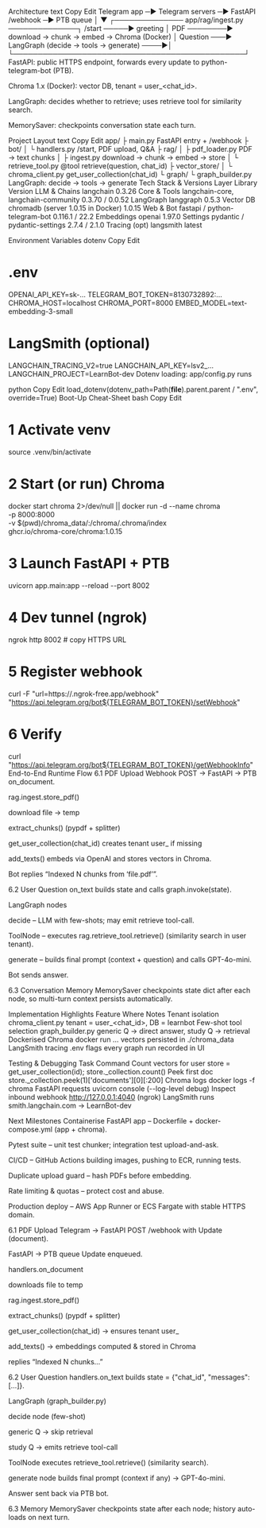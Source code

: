 Architecture
text
Copy
Edit
Telegram app ─► Telegram servers ─► FastAPI /webhook ─► PTB queue
                                                        │
                                                        ▼
               ┌────────────── app/rag/ingest.py ──────────────┐
/start ─────► greeting                                   │
PDF ────────► download → chunk → embed → Chroma (Docker) │
Question ───► LangGraph (decide → tools → generate) ────►│
               └───────────────────────────────────────────────┘
FastAPI: public HTTPS endpoint, forwards every update to python-telegram-bot (PTB).

Chroma 1.x (Docker): vector DB, tenant = user_<chat_id>.

LangGraph: decides whether to retrieve; uses retrieve tool for similarity search.

MemorySaver: checkpoints conversation state each turn.

Project Layout
text
Copy
Edit
app/
├ main.py                FastAPI entry + /webhook
├ bot/
│   └ handlers.py        /start, PDF upload, Q&A
├ rag/
│   ├ pdf_loader.py      PDF → text chunks
│   ├ ingest.py          download → chunk → embed → store
│   └ retrieve_tool.py   @tool retrieve(question, chat_id)
├ vector_store/
│   └ chroma_client.py   get_user_collection(chat_id)
└ graph/
    └ graph_builder.py   LangGraph: decide → tools → generate
Tech Stack & Versions
Layer	Library	Version
LLM & Chains	langchain	0.3.26
Core & Tools	langchain-core, langchain-community	0.3.70 / 0.0.52
LangGraph	langgraph	0.5.3
Vector DB	chromadb (server 1.0.15 in Docker)	1.0.15
Web & Bot	fastapi / python-telegram-bot	0.116.1 / 22.2
Embeddings	openai	1.97.0
Settings	pydantic / pydantic-settings	2.7.4 / 2.1.0
Tracing (opt)	langsmith	latest

Environment Variables
dotenv
Copy
Edit
# .env
OPENAI_API_KEY=sk-...
TELEGRAM_BOT_TOKEN=8130732892:...
CHROMA_HOST=localhost
CHROMA_PORT=8000
EMBED_MODEL=text-embedding-3-small

# LangSmith (optional)
LANGCHAIN_TRACING_V2=true
LANGCHAIN_API_KEY=lsv2_...
LANGCHAIN_PROJECT=LearnBot-dev
Dotenv loading:
app/config.py runs

python
Copy
Edit
load_dotenv(dotenv_path=Path(__file__).parent.parent / ".env", override=True)
Boot-Up Cheat-Sheet
bash
Copy
Edit
# 1  Activate venv
source .venv/bin/activate

# 2  Start (or run) Chroma
docker start chroma 2>/dev/null || docker run -d --name chroma \
  -p 8000:8000 \
  -v $(pwd)/chroma_data/:/chroma/.chroma/index \
  ghcr.io/chroma-core/chroma:1.0.15

# 3  Launch FastAPI + PTB
uvicorn app.main:app --reload --port 8002

# 4  Dev tunnel (ngrok)
ngrok http 8002                       # copy HTTPS URL

# 5  Register webhook
curl -F "url=https://<ngrok-id>.ngrok-free.app/webhook" \
     "https://api.telegram.org/bot${TELEGRAM_BOT_TOKEN}/setWebhook"

# 6  Verify
curl "https://api.telegram.org/bot${TELEGRAM_BOT_TOKEN}/getWebhookInfo"
End-to-End Runtime Flow
6.1 PDF Upload
Webhook POST → FastAPI → PTB on_document.

rag.ingest.store_pdf()

download file → temp

extract_chunks() (pypdf + splitter)

get_user_collection(chat_id) creates tenant user_<id> if missing

add_texts() embeds via OpenAI and stores vectors in Chroma.

Bot replies “Indexed N chunks from ‘file.pdf’”.

6.2 User Question
on_text builds state and calls graph.invoke(state).

LangGraph nodes

decide – LLM with few-shots; may emit retrieve tool-call.

ToolNode – executes rag.retrieve_tool.retrieve() (similarity search in user tenant).

generate – builds final prompt (context + question) and calls GPT-4o-mini.

Bot sends answer.

6.3 Conversation Memory
MemorySaver checkpoints state dict after each node, so multi-turn context persists automatically.

Implementation Highlights
Feature	Where	Notes
Tenant isolation	chroma_client.py	tenant = user_<chat_id>, DB = learnbot
Few-shot tool selection	graph_builder.py	generic Q → direct answer, study Q → retrieval
Dockerised Chroma	docker run …	vectors persisted in ./chroma_data
LangSmith tracing	.env flags	every graph run recorded in UI

Testing & Debugging
Task	Command
Count vectors for user	store = get_user_collection(id); store._collection.count()
Peek first doc	store._collection.peek(1)['documents'][0][:200]
Chroma logs	docker logs -f chroma
FastAPI requests	uvicorn console (--log-level debug)
Inspect inbound webhook	http://127.0.0.1:4040 (ngrok)
LangSmith runs	smith.langchain.com → LearnBot-dev

Next Milestones
Containerise FastAPI app – Dockerfile + docker-compose.yml (app + chroma).

Pytest suite – unit test chunker; integration test upload-and-ask.

CI/CD – GitHub Actions building images, pushing to ECR, running tests.

Duplicate upload guard – hash PDFs before embedding.

Rate limiting & quotas – protect cost and abuse.

Production deploy – AWS App Runner or ECS Fargate with stable HTTPS domain.

6.1 PDF Upload
Telegram → FastAPI
POST /webhook with Update (document).

FastAPI → PTB queue
Update enqueued.

handlers.on_document

downloads file to temp

rag.ingest.store_pdf()

extract_chunks() (pypdf + splitter)

get_user_collection(chat_id) → ensures tenant user_<id>

add_texts() → embeddings computed & stored in Chroma

replies “Indexed N chunks…”

6.2 User Question
handlers.on_text builds state = {"chat_id", "messages":[…]}.

LangGraph (graph_builder.py)

decide node (few-shot)

generic Q → skip retrieval

study Q → emits retrieve tool-call

ToolNode executes retrieve_tool.retrieve() (similarity search).

generate node builds final prompt (context if any) → GPT-4o-mini.

Answer sent back via PTB bot.

6.3 Memory
MemorySaver checkpoints state after each node; history auto-loads on next turn.